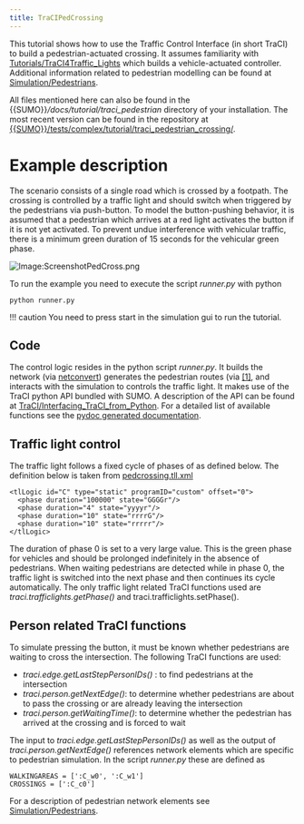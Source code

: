 ```yaml
---
title: TraCIPedCrossing
---
```


This tutorial shows how to use the Traffic Control Interface (in short
TraCI) to build a pedestrian-actuated crossing. It assumes
familiarity with
[Tutorials/TraCI4Traffic_Lights](../Tutorials/TraCI4Traffic_Lights.md)
which builds a vehicle-actuated controller. Additional information related to pedestrian modelling can be found at
[Simulation/Pedestrians](../Simulation/Pedestrians.md).

All files mentioned here can also be found in the
{{SUMO}}*/docs/tutorial/traci_pedestrian* directory of your installation. The
most recent version can be found in the repository at [{{SUMO}}/tests/complex/tutorial/traci_pedestrian_crossing/]({{Source}}tests/complex/tutorial/traci_pedestrian_crossing/).

# Example description

The scenario consists of a single road which is crossed by a footpath.
The crossing is controlled by a traffic light and should switch when
triggered by the pedestrians via push-button. To model the
button-pushing behavior, it is assumed that a pedestrian which arrives
at a red light activates the button if it is not yet activated. To
prevent undue interference with vehicular traffic, there is a minimum
green duration of 15 seconds for the vehicular green phase.

![Image:ScreenshotPedCross.png](../images/ScreenshotPedCross.png
"Image:ScreenshotPedCross.png")

To run the example you need to execute the script *runner.py* with
python

```
python runner.py
```

!!! caution
    You need to press start in the simulation gui to run the tutorial.

## Code

The control logic resides in the python script *runner.py*. It builds
the network (via [netconvert](../netconvert.md)) generates the
pedestrian routes (via
[\[1\]](http://sumo.dlr.de/wiki/Tools/Trip#randomTrips.py%7CrandomTrips.py),
and interacts with the simulation to controls the traffic light. It
makes use of the TraCI python API bundled with SUMO. A description of
the API can be found at
[TraCI/Interfacing_TraCI_from_Python](../TraCI/Interfacing_TraCI_from_Python.md).
For a detailed list of available functions see the [pydoc generated
documentation](http://sumo.dlr.de/daily/pydoc/traci.html).

## Traffic light control

The traffic light follows a fixed cycle of phases of as defined below.
The definition below is taken from
[pedcrossing.tll.xml]({{Source}}tests/complex/tutorial/traci_pedestrian_crossing/data/pedcrossing.tll.xml)

```
<tlLogic id="C" type="static" programID="custom" offset="0">
  <phase duration="100000" state="GGGGr"/>
  <phase duration="4" state="yyyyr"/>
  <phase duration="10" state="rrrrG"/>
  <phase duration="10" state="rrrrr"/>
</tlLogic>
```

The duration of phase 0 is set to a very large value. This is the green
phase for vehicles and should be prolonged indefinitely in the absence
of pedestrians. When waiting pedestrians are detected while in phase 0,
the traffic light is switched into the next phase and then continues its
cycle automatically. The only traffic light related TraCI functions used
are *traci.trafficlights.getPhase()* and traci.trafficlights.setPhase().

## Person related TraCI functions

To simulate pressing the button, it must be known whether pedestrians are
waiting to cross the intersection. The following TraCI functions are
used:

- *traci.edge.getLastStepPersonIDs()* : to find pedestrians at the
  intersection
- *traci.person.getNextEdge()*: to determine whether pedestrians are
  about to pass the crossing or are already leaving the intersection
- *traci.person.getWaitingTime()*: to determine whether the pedestrian
  has arrived at the crossing and is forced to wait

The input to *traci.edge.getLastStepPersonIDs()* as well as the output
of *traci.person.getNextEdge()* references network elements which are
specific to pedestrian simulation. In the script *runner.py* these are
defined as

```
WALKINGAREAS = [':C_w0', ':C_w1']
CROSSINGS = [':C_c0']
```

For a description of pedestrian network elements see
[Simulation/Pedestrians](../Simulation/Pedestrians.md).
